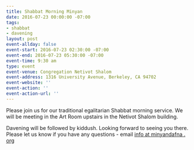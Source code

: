 ```yaml
---
title: Shabbat Morning Minyan
date: 2016-07-23 00:00:00 -07:00
tags:
- shabbat
- davening
layout: post
event-allday: false
event-start: 2016-07-23 02:30:00 -07:00
event-end: 2016-07-23 05:30:00 -07:00
event-time: 9:30 am
type: event
event-venue: Congregation Netivot Shalom
event-address: 1316 University Avenue, Berkeley, CA 94702
event-website: ''
event-action: ''
event-action-url: ''
---
```


Please join us for our traditional egalitarian Shabbat morning service. We will be meeting in the Art Room upstairs in the Netivot Shalom building.

Davening will be followed by kiddush. Looking forward to seeing you there. Please let us know if you have any questions - email [info at minyandafna . org](mailto:info@minyandafna.org)